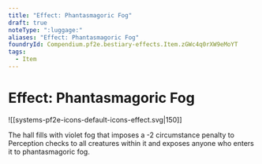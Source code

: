 ```yaml
---
title: "Effect: Phantasmagoric Fog"
draft: true
noteType: ":luggage:"
aliases: "Effect: Phantasmagoric Fog"
foundryId: Compendium.pf2e.bestiary-effects.Item.zGWc4q0rXW9eMoYT
tags:
  - Item
---
```


# Effect: Phantasmagoric Fog
![[systems-pf2e-icons-default-icons-effect.svg|150]]

The hall fills with violet fog that imposes a -2 circumstance penalty to Perception checks to all creatures within it and exposes anyone who enters it to phantasmagoric fog.

